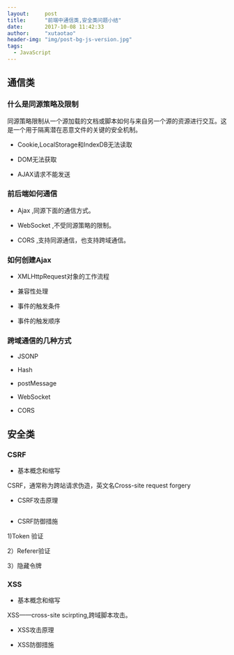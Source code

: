 ```yaml
---
layout: 	post
title: 		"前端中通信类,安全类问题小结"
date: 		2017-10-08 11:42:33
author: 	"xutaotao"
header-img: "img/post-bg-js-version.jpg"
tags:
  - JavaScript
---
```


## 通信类

### 什么是同源策略及限制

同源策略限制从一个源加载的文档或脚本如何与来自另一个源的资源进行交互。这是一个用于隔离潜在恶意文件的关键的安全机制。

* Cookie,LocalStorage和IndexDB无法读取

* DOM无法获取

* AJAX请求不能发送

### 前后端如何通信

* Ajax ,同源下面的通信方式。

* WebSocket ,不受同源策略的限制。

* CORS ,支持同源通信，也支持跨域通信。

### 如何创建Ajax

* XMLHttpRequest对象的工作流程

* 兼容性处理

* 事件的触发条件

* 事件的触发顺序

### 跨域通信的几种方式

* JSONP

* Hash

* postMessage

* WebSocket

* CORS

## 安全类

### CSRF

* 基本概念和缩写

CSRF，通常称为跨站请求伪造，英文名Cross-site request forgery

* CSRF攻击原理

<img src="/Xutaotaotao.github.io/img/in-post/post-jsversion/csrf1.png" alt="">


* CSRF防御措施

1)Token 验证

2）Referer验证

3）隐藏令牌

### XSS

* 基本概念和缩写

XSS——cross-site scirpting,跨域脚本攻击。

* XSS攻击原理

* XSS防御措施
